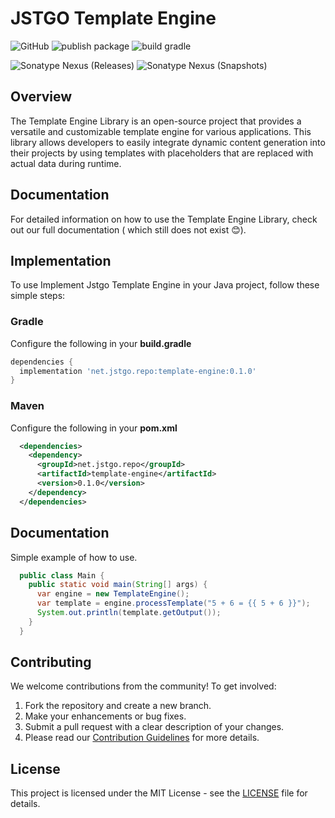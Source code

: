 # JSTGO Template Engine
![GitHub](https://img.shields.io/github/license/EyadAbdullah/jstgo-template)
![publish package](https://github.com/EyadAbdullah/jstgo-template/actions/workflows/publish-java-gradle.yml/badge.svg?branch=main)
![build gradle](https://github.com/EyadAbdullah/jstgo-template/actions/workflows/gradle.yml/badge.svg)


![Sonatype Nexus (Releases)](https://img.shields.io/nexus/r/net.jstgo.repo/template-engine?server=https%3A%2F%2Fs01.oss.sonatype.org)
![Sonatype Nexus (Snapshots)](https://img.shields.io/nexus/s/net.jstgo.repo/template-engine?server=https%3A%2F%2Fs01.oss.sonatype.org)


## Overview

The Template Engine Library is an open-source project that provides a versatile and customizable
template engine for various applications. This library allows developers to easily integrate
dynamic content generation into their projects by using templates with placeholders that are
replaced with actual data during runtime.

## Documentation

For detailed information on how to use the Template Engine Library, check out our full
documentation ( which still does not exist 😊).

## Implementation

To use Implement Jstgo Template Engine in your Java project, follow these simple steps:

### Gradle

Configure the following in your **build.gradle**

```groovy
dependencies {
  implementation 'net.jstgo.repo:template-engine:0.1.0'
}
```

### Maven

Configure the following in your **pom.xml**

```xml
  <dependencies>
    <dependency>
      <groupId>net.jstgo.repo</groupId>
      <artifactId>template-engine</artifactId>
      <version>0.1.0</version>
    </dependency>
  </dependencies>
```

## Documentation

Simple example of how to use. 

```java
  public class Main {
    public static void main(String[] args) {
      var engine = new TemplateEngine();
      var template = engine.processTemplate("5 + 6 = {{ 5 + 6 }}");
      System.out.println(template.getOutput());
    }
  }
```

## Contributing

We welcome contributions from the community! To get involved:

1. Fork the repository and create a new branch.
2. Make your enhancements or bug fixes.
3. Submit a pull request with a clear description of your changes.
4. Please read our [Contribution Guidelines](./docs/contribution-guidelines.md) for more details.

## License

This project is licensed under the MIT License - see the [LICENSE](./LICENSE) file for details.
